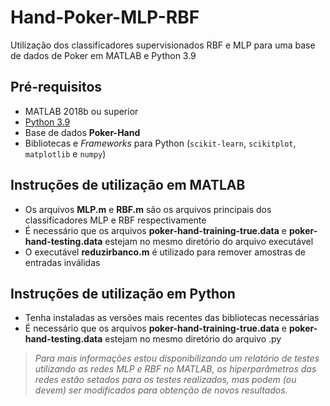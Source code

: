 # Hand-Poker-MLP-RBF
 Utilização dos classificadores supervisionados RBF e MLP para uma base de dados de Poker em MATLAB e Python 3.9
 
 ## Pré-requisitos 
  - MATLAB 2018b ou superior
  - [Python 3.9](https://www.python.org/)
  - Base de dados **Poker-Hand** 
  - Bibliotecas e *Frameworks* para Python (`scikit-learn`, `scikitplot`, `matplotlib` e `numpy`)

## Instruções de utilização em MATLAB
  - Os arquivos **MLP.m** e **RBF.m** são os arquivos principais dos classificadores MLP e RBF respectivamente
  - É necessário que os arquivos **poker-hand-training-true.data** e **poker-hand-testing.data** estejam no mesmo diretório do arquivo executável
  - O executável **reduzirbanco.m** é utilizado para remover amostras de entradas inválidas
## Instruções de utilização em Python
  - Tenha instaladas as versões mais recentes das bibliotecas necessárias
  - É necessário que os arquivos **poker-hand-training-true.data** e **poker-hand-testing.data** estejam no mesmo diretório do arquivo .py

   >*Para mais informações estou disponibilizando um relatório de testes utilizando as redes MLP  e RBF no MATLAB, os hiperparâmetros das redes estão setados para os testes realizados, mas podem (ou devem) ser modificados para obtenção de novos resultados.*
